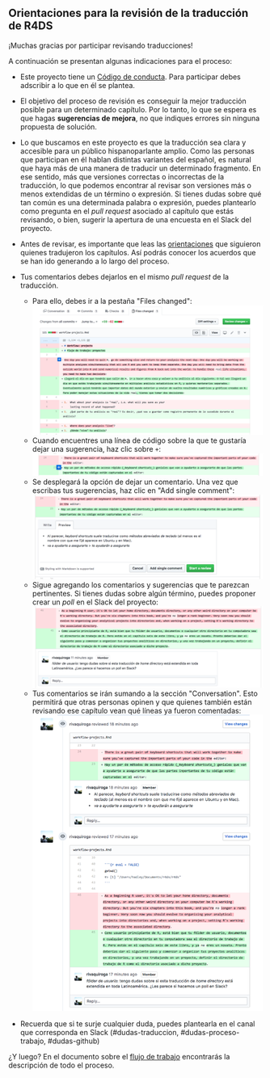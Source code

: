 ## Orientaciones para la revisión de la traducción de R4DS

¡Muchas gracias por participar revisando traducciones!

A continuación se presentan algunas indicaciones para el proceso:

- Este proyecto tiene un [Código de conducta](https://github.com/cienciadedatos/descripcion-y-orientaciones/blob/master/README.md). Para participar debes adscribir a lo que en él se plantea. 

- El objetivo del proceso de revisión es conseguir la mejor traducción posible para un determinado capítulo. Por lo tanto, lo que se espera es que hagas __sugerencias de mejora__, no que indiques errores sin ninguna propuesta de solución. 

- Lo que buscamos en este proyecto es que la traducción sea clara y accesible para un público hispanoparlante amplio. Como las personas que participan en él hablan distintas variantes del español, es natural que haya más de una manera de traducir un determinado fragmento. En ese sentido, más que versiones correctas o incorrectas de la traducción, lo que podemos encontrar al revisar son versiones más o menos extendidas de un término o expresión. Si tienes dudas sobre qué tan común es una determinada palabra o expresión, puedes plantearlo como pregunta en el _pull request_ asociado al capítulo que estás revisando, o bien, sugerir la apertura de una encuesta en el Slack del proyecto.

- Antes de revisar, es importante que leas las [orientaciones](https://github.com/rivaquiroga/descripcion-y-orientaciones/blob/master/orientaciones-traduccion.md) que siguieron quienes tradujeron los capítulos. Así podrás conocer los acuerdos que se han ido generando a lo largo del proceso.

- Tus comentarios debes dejarlos en el mismo _pull request_ de la traducción. 

  - Para ello, debes ir a la pestaña "Files changed": <img src= "screenshots/files_changed.png" alt="Files changed" />
  - Cuando encuentres una línea de código sobre la que te gustaría dejar una sugerencia, haz clic sobre `+`: <img src= "screenshots/add_comment.png" alt="Add comment" />
  - Se desplegará la opción de dejar un comentario. Una vez que escribas tus sugerencias, haz clic en "Add single comment": <img src= "screenshots/write_comment.png" alt="Write comment" />
  - Sigue agregando los comentarios y sugerencias que te parezcan pertinentes. Si tienes dudas sobre algún término, puedes proponer crear un _poll_ en el Slack del proyecto: <img src= "screenshots/comment2.png" alt="Poll" />
  - Tus comentarios se irán sumando a la sección "Conversation". Esto permitirá que otras personas opinen y que quienes también están revisando ese capítulo vean qué líneas ya fueron comentadas: <img src= "screenshots/in_conversation.png" alt="Add comment" />



- Recuerda que si te surje cualquier duda, puedes plantearla en el canal que corresponda en Slack (#dudas-traduccion, #dudas-proceso-trabajo, #dudas-github) 

¿Y luego? En el documento sobre el [flujo de trabajo](https://github.com/cienciadedatos/descripcion-y-orientaciones/blob/master/flujo-trabajo.md) encontrarás la descripción de todo el proceso.

